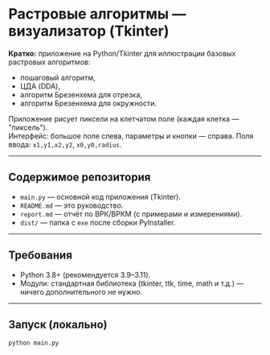 # Растровые алгоритмы — визуализатор (Tkinter)

**Кратко:** приложение на Python/Tkinter для иллюстрации базовых растровых алгоритмов:
- пошаговый алгоритм,
- ЦДА (DDA),
- алгоритм Брезенхема для отрезка,
- алгоритм Брезенхема для окружности.

Приложение рисует пиксели на клетчатом поле (каждая клетка — "пиксель").  
Интерфейс: большое поле слева, параметры и кнопки — справа. Поля ввода: `x1,y1,x2,y2`, `x0,y0,radius`.

---

## Содержимое репозитория
- `main.py` — основной код приложения (Tkinter).
- `README.md` — это руководство.
- `report.md` — отчёт по ВРК/ВРКМ (с примерами и измерениями).
- `dist/` — папка с `exe` после сборки PyInstaller.

---

## Требования
- Python 3.8+ (рекомендуется 3.9–3.11).
- Модули: стандартная библиотека (tkinter, ttk, time, math и т.д.) — ничего дополнительного не нужно.

---

## Запуск (локально)
```bash
python main.py
